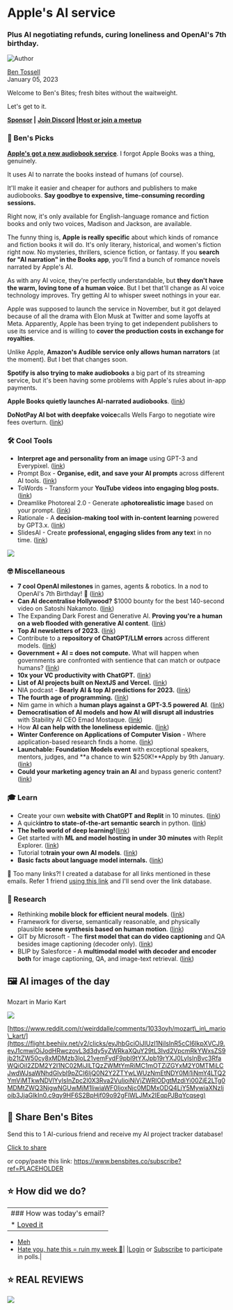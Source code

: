 # Apple's AI service

### Plus AI negotiating refunds, curing loneliness and OpenAI's 7th birthday.

![Author](https://media.beehiiv.com/cdn-cgi/image/format=auto,onerror=redirect/uploads/user/profile_picture/fc858b4d-39e3-4be1-abf4-2b55504e21a2/thumb_uJ4UYake_400x400.jpg)

[Ben Tossell](https://www.twitter.com/bentossell)  
January 05, 2023

Welcome to Ben's Bites; fresh bites without the waitweight.

Let's get to it.

**[Sponsor](https://flight.beehiiv.net/v2/clicks/eyJhbGciOiJIUzI1NiIsInR5cCI6IkpXVCJ9.eyJ1cmwiOiJodHRwczovL3Nwb25zb3IuYmVuc2JpdGVzLmNvLyIsInBvc3RfaWQiOiI2ZDM2Y2I1NC02MjJlLTQzZWMtYmRiMC1mOTZiZGYxM2Y0MTMiLCJwdWJsaWNhdGlvbl9pZCI6IjQ0N2Y2ZTYwLWUzNmEtNDY0Mi1iNmY4LTQ2YmViMTkwNDVlYyIsInZpc2l0X3Rva2VuIjoiNjVjZWRlODgtMzdiYi00ZjE2LTg0MDMtZWQ3NjgwNGUwMjM1IiwiaWF0IjoxNjc0MDMxODQ4LjY4OCwiaXNzIjoib3JjaGlkIn0.cg3Yw3n6JCQpOHVR8ZnVq3W4plBRNrDpij2oJ7obxps) |** **[Join Discord](https://flight.beehiiv.net/v2/clicks/eyJhbGciOiJIUzI1NiIsInR5cCI6IkpXVCJ9.eyJ1cmwiOiJodHRwczovL2Rpc2NvcmQuZ2cvcWQ5Mk5LakRkRSIsInBvc3RfaWQiOiI2ZDM2Y2I1NC02MjJlLTQzZWMtYmRiMC1mOTZiZGYxM2Y0MTMiLCJwdWJsaWNhdGlvbl9pZCI6IjQ0N2Y2ZTYwLWUzNmEtNDY0Mi1iNmY4LTQ2YmViMTkwNDVlYyIsInZpc2l0X3Rva2VuIjoiNjVjZWRlODgtMzdiYi00ZjE2LTg0MDMtZWQ3NjgwNGUwMjM1IiwiaWF0IjoxNjc0MDMxODQ4LjY4OCwiaXNzIjoib3JjaGlkIn0.K7xd1WP3CWIRp9yRoj5W5iXNNj4DMC33jkk-ZmOu_NY) |**[**Host or join a meetup**](https://flight.beehiiv.net/v2/clicks/eyJhbGciOiJIUzI1NiIsInR5cCI6IkpXVCJ9.eyJ1cmwiOiJodHRwczovL21lZXR1cHMuYmVuc2JpdGVzLmNvLyIsInBvc3RfaWQiOiI2ZDM2Y2I1NC02MjJlLTQzZWMtYmRiMC1mOTZiZGYxM2Y0MTMiLCJwdWJsaWNhdGlvbl9pZCI6IjQ0N2Y2ZTYwLWUzNmEtNDY0Mi1iNmY4LTQ2YmViMTkwNDVlYyIsInZpc2l0X3Rva2VuIjoiNjVjZWRlODgtMzdiYi00ZjE2LTg0MDMtZWQ3NjgwNGUwMjM1IiwiaWF0IjoxNjc0MDMxODQ4LjY4OCwiaXNzIjoib3JjaGlkIn0.drm213ltm885X2eeXXDBTHgRe9r5meFjMCqiuc9MDpU)

### **🤌 Ben's Picks**

**[Apple's got a new audiobook service](https://flight.beehiiv.net/v2/clicks/eyJhbGciOiJIUzI1NiIsInR5cCI6IkpXVCJ9.eyJ1cmwiOiJodHRwczovL2F1dGhvcnMuYXBwbGUuY29tL3N1cHBvcnQvNDUxOS1kaWdpdGFsLW5hcnJhdGlvbi1hdWRpb2Jvb2tzIiwicG9zdF9pZCI6IjZkMzZjYjU0LTYyMmUtNDNlYy1iZGIwLWY5NmJkZjEzZjQxMyIsInB1YmxpY2F0aW9uX2lkIjoiNDQ3ZjZlNjAtZTM2YS00NjQyLWI2ZjgtNDZiZWIxOTA0NWVjIiwidmlzaXRfdG9rZW4iOiI2NWNlZGU4OC0zN2JiLTRmMTYtODQwMy1lZDc2ODA0ZTAyMzUiLCJpYXQiOjE2NzQwMzE4NDguNjg4LCJpc3MiOiJvcmNoaWQifQ.UUSK00h0Q4ybkk7_81RxAyY0BsStk0EjLEw-fDUoUpw)**. I forgot Apple Books was a thing, genuinely.

It uses AI to narrate the books instead of humans (of course).

It'll make it easier and cheaper for authors and publishers to make audiobooks. **Say goodbye to expensive, time-consuming recording sessions.**

Right now, it's only available for English-language romance and fiction books and only two voices, Madison and Jackson, are available.

The funny thing is, **Apple is really specific** about which kinds of romance and fiction books it will do. It's only literary, historical, and women's fiction right now. No mysteries, thrillers, science fiction, or fantasy. If you **search for "AI narration" in the Books app**, you'll find a bunch of romance novels narrated by Apple's AI.

As with any AI voice, they're perfectly understandable, but **they don't have the warm, loving tone of a human voice**. But I bet that'll change as AI voice technology improves. Try getting AI to whisper sweet nothings in your ear.

Apple was supposed to launch the service in November, but it got delayed because of all the drama with Elon Musk at Twitter and some layoffs at Meta. Apparently, Apple has been trying to get independent publishers to use its service and is willing to **cover the production costs in exchange for royalties**.

Unlike Apple, **Amazon's Audible service only allows human narrators** (at the moment). But I bet that changes soon.

**Spotify is also trying to make audiobooks** a big part of its streaming service, but it's been having some problems with Apple's rules about in-app payments.

**Apple Books quietly launches AI-narrated audiobooks**. (<u>[link](https://flight.beehiiv.net/v2/clicks/eyJhbGciOiJIUzI1NiIsInR5cCI6IkpXVCJ9.eyJ1cmwiOiJodHRwczovL3d3dy50aGV2ZXJnZS5jb20vMjAyMy8xLzUvMjM1NDAyNjEvYXBwbGUtdGV4dC10by1zcGVlY2gtYXVkaW9ib29rcy1lYm9va3MtYXJ0aWZpY2lhbC1pbnRlbGxpZ2VuY2UtbmFycmF0b3ItbWFkaXNvbi1qYWNrc29uIiwicG9zdF9pZCI6IjZkMzZjYjU0LTYyMmUtNDNlYy1iZGIwLWY5NmJkZjEzZjQxMyIsInB1YmxpY2F0aW9uX2lkIjoiNDQ3ZjZlNjAtZTM2YS00NjQyLWI2ZjgtNDZiZWIxOTA0NWVjIiwidmlzaXRfdG9rZW4iOiI2NWNlZGU4OC0zN2JiLTRmMTYtODQwMy1lZDc2ODA0ZTAyMzUiLCJpYXQiOjE2NzQwMzE4NDguNjg4LCJpc3MiOiJvcmNoaWQifQ.CA3L3R7ewvyOa73qDhg4rORQ7Iaaegejh2huSkG_WnE)</u>)

**DoNotPay AI bot with deepfake voice**calls Wells Fargo to negotiate wire fees overturn. ([<u>link</u>](https://flight.beehiiv.net/v2/clicks/eyJhbGciOiJIUzI1NiIsInR5cCI6IkpXVCJ9.eyJ1cmwiOiJodHRwczovL3R3aXR0ZXIuY29tL2picm93ZGVyMS9zdGF0dXMvMTYxMDY1NTYyODgyMDg3NzMxNT9zPTIwJnQ9S3RibGhqV1NfTm1uMmtUSmdUR2o3QSIsInBvc3RfaWQiOiI2ZDM2Y2I1NC02MjJlLTQzZWMtYmRiMC1mOTZiZGYxM2Y0MTMiLCJwdWJsaWNhdGlvbl9pZCI6IjQ0N2Y2ZTYwLWUzNmEtNDY0Mi1iNmY4LTQ2YmViMTkwNDVlYyIsInZpc2l0X3Rva2VuIjoiNjVjZWRlODgtMzdiYi00ZjE2LTg0MDMtZWQ3NjgwNGUwMjM1IiwiaWF0IjoxNjc0MDMxODQ4LjY4OCwiaXNzIjoib3JjaGlkIn0.sTaEvoXfEsQK_qEjpNaRmEwLrZqJ_aRrXI4gS74Ulmk))

### **🛠️ Cool Tools**

* **Interpret age and personality from an image** using GPT-3 and Everypixel. ([<u>link</u>](https://flight.beehiiv.net/v2/clicks/eyJhbGciOiJIUzI1NiIsInR5cCI6IkpXVCJ9.eyJ1cmwiOiJodHRwczovL3R3aXR0ZXIuY29tL0Rhbm55UmljaG1hbi9zdGF0dXMvMTYxMDYzMjA2MjgwNTA5NDQwMT9zPTIwJnQ9NTktd015LUZOa2RJNHdkdkdmWFZHUSIsInBvc3RfaWQiOiI2ZDM2Y2I1NC02MjJlLTQzZWMtYmRiMC1mOTZiZGYxM2Y0MTMiLCJwdWJsaWNhdGlvbl9pZCI6IjQ0N2Y2ZTYwLWUzNmEtNDY0Mi1iNmY4LTQ2YmViMTkwNDVlYyIsInZpc2l0X3Rva2VuIjoiNjVjZWRlODgtMzdiYi00ZjE2LTg0MDMtZWQ3NjgwNGUwMjM1IiwiaWF0IjoxNjc0MDMxODQ4LjY4OCwiaXNzIjoib3JjaGlkIn0.AqzlCwhy6DvAPPPhLabrJgYh3CUzSkazVfFE-9cw7Uk))
* Prompt Box - **Organise, edit, and save your AI prompts** across different AI tools. ([<u>link</u>](https://flight.beehiiv.net/v2/clicks/eyJhbGciOiJIUzI1NiIsInR5cCI6IkpXVCJ9.eyJ1cmwiOiJodHRwczovL3d3dy5wcm9tcHRib3guYWkvIiwicG9zdF9pZCI6IjZkMzZjYjU0LTYyMmUtNDNlYy1iZGIwLWY5NmJkZjEzZjQxMyIsInB1YmxpY2F0aW9uX2lkIjoiNDQ3ZjZlNjAtZTM2YS00NjQyLWI2ZjgtNDZiZWIxOTA0NWVjIiwidmlzaXRfdG9rZW4iOiI2NWNlZGU4OC0zN2JiLTRmMTYtODQwMy1lZDc2ODA0ZTAyMzUiLCJpYXQiOjE2NzQwMzE4NDguNjg4LCJpc3MiOiJvcmNoaWQifQ.KEHdJxJVaSkeFh9aBTcXZ0OKTN_kZ0fweGJNkGU0B8g))
* ToWords - Transform your **YouTube videos into engaging blog posts.** ([<u>link</u>](https://flight.beehiiv.net/v2/clicks/eyJhbGciOiJIUzI1NiIsInR5cCI6IkpXVCJ9.eyJ1cmwiOiJodHRwczovL3d3dy5wcm9kdWN0aHVudC5jb20vcG9zdHMvdG93b3JkcyIsInBvc3RfaWQiOiI2ZDM2Y2I1NC02MjJlLTQzZWMtYmRiMC1mOTZiZGYxM2Y0MTMiLCJwdWJsaWNhdGlvbl9pZCI6IjQ0N2Y2ZTYwLWUzNmEtNDY0Mi1iNmY4LTQ2YmViMTkwNDVlYyIsInZpc2l0X3Rva2VuIjoiNjVjZWRlODgtMzdiYi00ZjE2LTg0MDMtZWQ3NjgwNGUwMjM1IiwiaWF0IjoxNjc0MDMxODQ4LjY4OCwiaXNzIjoib3JjaGlkIn0.b8DiVLW_suEOHtsJjYAmxL5F0edQ2dTkZ4L3BjRw76g))
* Dreamlike Photoreal 2.0 - Generate a**photorealistic image** based on your prompt. ([<u>link</u>](https://flight.beehiiv.net/v2/clicks/eyJhbGciOiJIUzI1NiIsInR5cCI6IkpXVCJ9.eyJ1cmwiOiJodHRwczovL2RyZWFtbGlrZS5hcnQvIiwicG9zdF9pZCI6IjZkMzZjYjU0LTYyMmUtNDNlYy1iZGIwLWY5NmJkZjEzZjQxMyIsInB1YmxpY2F0aW9uX2lkIjoiNDQ3ZjZlNjAtZTM2YS00NjQyLWI2ZjgtNDZiZWIxOTA0NWVjIiwidmlzaXRfdG9rZW4iOiI2NWNlZGU4OC0zN2JiLTRmMTYtODQwMy1lZDc2ODA0ZTAyMzUiLCJpYXQiOjE2NzQwMzE4NDguNjkyLCJpc3MiOiJvcmNoaWQifQ.z7JIBLhxVwaoH-nn8W-AXS-LU-ikya6vVLw3U4gOU8c))
* Rationale - A **decision-making tool with in-content learning** powered by GPT3.x. ([<u>link</u>](https://flight.beehiiv.net/v2/clicks/eyJhbGciOiJIUzI1NiIsInR5cCI6IkpXVCJ9.eyJ1cmwiOiJodHRwczovL3JhdGlvbmFsZS5qaW5hLmFpLyIsInBvc3RfaWQiOiI2ZDM2Y2I1NC02MjJlLTQzZWMtYmRiMC1mOTZiZGYxM2Y0MTMiLCJwdWJsaWNhdGlvbl9pZCI6IjQ0N2Y2ZTYwLWUzNmEtNDY0Mi1iNmY4LTQ2YmViMTkwNDVlYyIsInZpc2l0X3Rva2VuIjoiNjVjZWRlODgtMzdiYi00ZjE2LTg0MDMtZWQ3NjgwNGUwMjM1IiwiaWF0IjoxNjc0MDMxODQ4LjY5MiwiaXNzIjoib3JjaGlkIn0.uERrNiGeaW4lT42Y-3ocakPJ6IDDUgIUX-fFJEMkIjg))
* SlidesAI - Create **professional, engaging slides from any tex**t in no time. ([<u>link</u>](https://flight.beehiiv.net/v2/clicks/eyJhbGciOiJIUzI1NiIsInR5cCI6IkpXVCJ9.eyJ1cmwiOiJodHRwczovL3d3dy5zbGlkZXNhaS5pby8iLCJwb3N0X2lkIjoiNmQzNmNiNTQtNjIyZS00M2VjLWJkYjAtZjk2YmRmMTNmNDEzIiwicHVibGljYXRpb25faWQiOiI0NDdmNmU2MC1lMzZhLTQ2NDItYjZmOC00NmJlYjE5MDQ1ZWMiLCJ2aXNpdF90b2tlbiI6IjY1Y2VkZTg4LTM3YmItNGYxNi04NDAzLWVkNzY4MDRlMDIzNSIsImlhdCI6MTY3NDAzMTg0OC42OTIsImlzcyI6Im9yY2hpZCJ9.PEPSUbT0eBBswu8bk2XPaBwWyYLk3A3avgi5G0YYVz4))

![](https://media.beehiiv.com/cdn-cgi/image/format=auto,onerror=redirect/uploads/asset/file/55c8afc3-29aa-46b0-8d5d-3dee61410436/section-1.png)

### **🤓 **Miscellaneous****

* **7 cool OpenAI milestones** in games, agents & robotics. In a nod to OpenAI's 7th Birthday! 🎉 ([<u>link</u>](https://flight.beehiiv.net/v2/clicks/eyJhbGciOiJIUzI1NiIsInR5cCI6IkpXVCJ9.eyJ1cmwiOiJodHRwczovL3R3aXR0ZXIuY29tL0RySmltRmFuL3N0YXR1cy8xNjEwNzE1OTY1MzcyOTExNjE2P3M9MjAmdD1MNDF1T29UdDFPNjZZYjVQTnRrSmJnIiwicG9zdF9pZCI6IjZkMzZjYjU0LTYyMmUtNDNlYy1iZGIwLWY5NmJkZjEzZjQxMyIsInB1YmxpY2F0aW9uX2lkIjoiNDQ3ZjZlNjAtZTM2YS00NjQyLWI2ZjgtNDZiZWIxOTA0NWVjIiwidmlzaXRfdG9rZW4iOiI2NWNlZGU4OC0zN2JiLTRmMTYtODQwMy1lZDc2ODA0ZTAyMzUiLCJpYXQiOjE2NzQwMzE4NDguNjkyLCJpc3MiOiJvcmNoaWQifQ.3DHZ6FSaL5ZK2EpynTUl5Wded_b6RqIV0QSj9fp_2OI))
* **Can AI decentralise Hollywood?** $1000 bounty for the best 140-second video on Satoshi Nakamoto. ([<u>link</u>](https://flight.beehiiv.net/v2/clicks/eyJhbGciOiJIUzI1NiIsInR5cCI6IkpXVCJ9.eyJ1cmwiOiJodHRwczovL3R3aXR0ZXIuY29tL2JhbGFqaXMvc3RhdHVzLzE2MTA1NTE0MjIwMDkwODU5NTQ_cz0xMiZ0PUR4UTYzeFhtc1B0ZGJUTFN2LURnT3ciLCJwb3N0X2lkIjoiNmQzNmNiNTQtNjIyZS00M2VjLWJkYjAtZjk2YmRmMTNmNDEzIiwicHVibGljYXRpb25faWQiOiI0NDdmNmU2MC1lMzZhLTQ2NDItYjZmOC00NmJlYjE5MDQ1ZWMiLCJ2aXNpdF90b2tlbiI6IjY1Y2VkZTg4LTM3YmItNGYxNi04NDAzLWVkNzY4MDRlMDIzNSIsImlhdCI6MTY3NDAzMTg0OC42OTIsImlzcyI6Im9yY2hpZCJ9.Pc2FyB6CwSv7XV5edRrN7LYgpgxlaJGEZ0PrLU6wVhA))
* The Expanding Dark Forest and Generative AI. **Proving you're a human on a web flooded with generative AI content**. ([link](https://flight.beehiiv.net/v2/clicks/eyJhbGciOiJIUzI1NiIsInR5cCI6IkpXVCJ9.eyJ1cmwiOiJodHRwczovL21hZ2dpZWFwcGxldG9uLmNvbS9haS1kYXJrLWZvcmVzdCIsInBvc3RfaWQiOiI2ZDM2Y2I1NC02MjJlLTQzZWMtYmRiMC1mOTZiZGYxM2Y0MTMiLCJwdWJsaWNhdGlvbl9pZCI6IjQ0N2Y2ZTYwLWUzNmEtNDY0Mi1iNmY4LTQ2YmViMTkwNDVlYyIsInZpc2l0X3Rva2VuIjoiNjVjZWRlODgtMzdiYi00ZjE2LTg0MDMtZWQ3NjgwNGUwMjM1IiwiaWF0IjoxNjc0MDMxODQ4LjY5MiwiaXNzIjoib3JjaGlkIn0.VtjdzWc-_7jt255g2n812JMJJf3XFADXqLj6Zc7KQu4))
* **Top AI newsletters of 2023.** ([<u>link</u>](https://flight.beehiiv.net/v2/clicks/eyJhbGciOiJIUzI1NiIsInR5cCI6IkpXVCJ9.eyJ1cmwiOiJodHRwczovL2Fpc3VwcmVtYWN5LnN1YnN0YWNrLmNvbS9wL3RvcC1haS1uZXdzbGV0dGVycy1vZi0yMDIzIiwicG9zdF9pZCI6IjZkMzZjYjU0LTYyMmUtNDNlYy1iZGIwLWY5NmJkZjEzZjQxMyIsInB1YmxpY2F0aW9uX2lkIjoiNDQ3ZjZlNjAtZTM2YS00NjQyLWI2ZjgtNDZiZWIxOTA0NWVjIiwidmlzaXRfdG9rZW4iOiI2NWNlZGU4OC0zN2JiLTRmMTYtODQwMy1lZDc2ODA0ZTAyMzUiLCJpYXQiOjE2NzQwMzE4NDguNjkyLCJpc3MiOiJvcmNoaWQifQ.bz9oSt04pG4yIa2lYnsjIW4VYLJGNzxfPSgTTQiLnA4))
* Contribute to a **repository of ChatGPT/LLM errors** across different models. ([<u>link</u>](https://flight.beehiiv.net/v2/clicks/eyJhbGciOiJIUzI1NiIsInR5cCI6IkpXVCJ9.eyJ1cmwiOiJodHRwczovL2RvY3MuZ29vZ2xlLmNvbS9mb3Jtcy9kL2UvMUZBSXBRTFNjMWdNdjUzckJkQ194TjJndEJ6b2R3UHZLMFhEX0pxOWRhVTA5LWtPbFI4SWdnOVEvdmlld2Zvcm0iLCJwb3N0X2lkIjoiNmQzNmNiNTQtNjIyZS00M2VjLWJkYjAtZjk2YmRmMTNmNDEzIiwicHVibGljYXRpb25faWQiOiI0NDdmNmU2MC1lMzZhLTQ2NDItYjZmOC00NmJlYjE5MDQ1ZWMiLCJ2aXNpdF90b2tlbiI6IjY1Y2VkZTg4LTM3YmItNGYxNi04NDAzLWVkNzY4MDRlMDIzNSIsImlhdCI6MTY3NDAzMTg0OC42OTIsImlzcyI6Im9yY2hpZCJ9.5b1lTZpHABQ6tc1USN7KxgA9aOemrart3_Zbe60HB-o))
* **Government + AI = does not compute.** What will happen when governments are confronted with sentience that can match or outpace humans? ([<u>link</u>](https://flight.beehiiv.net/v2/clicks/eyJhbGciOiJIUzI1NiIsInR5cCI6IkpXVCJ9.eyJ1cmwiOiJodHRwczovL21pY2hlbGxlcmVtcGVsZ2FybmVyLnN1YnN0YWNrLmNvbS9wL2dvdmVybm1lbnQtYWktZG9lcy1ub3QtY29tcHV0ZSIsInBvc3RfaWQiOiI2ZDM2Y2I1NC02MjJlLTQzZWMtYmRiMC1mOTZiZGYxM2Y0MTMiLCJwdWJsaWNhdGlvbl9pZCI6IjQ0N2Y2ZTYwLWUzNmEtNDY0Mi1iNmY4LTQ2YmViMTkwNDVlYyIsInZpc2l0X3Rva2VuIjoiNjVjZWRlODgtMzdiYi00ZjE2LTg0MDMtZWQ3NjgwNGUwMjM1IiwiaWF0IjoxNjc0MDMxODQ4LjY5MiwiaXNzIjoib3JjaGlkIn0.Uum8mZmm6TYxKWUH7jnenBrG7gX4Cviy9BkAPCMaT0E))
* **10x your VC productivity with ChatGPT.** ([<u>link</u>](https://flight.beehiiv.net/v2/clicks/eyJhbGciOiJIUzI1NiIsInR5cCI6IkpXVCJ9.eyJ1cmwiOiJodHRwczovL3d3dy5kYXRhZHJpdmVudmMuaW8vcC9kYXRhLWRyaXZlbi12Yy0xNy0xMHgteW91ci1wcm9kdWN0aXZpdHkiLCJwb3N0X2lkIjoiNmQzNmNiNTQtNjIyZS00M2VjLWJkYjAtZjk2YmRmMTNmNDEzIiwicHVibGljYXRpb25faWQiOiI0NDdmNmU2MC1lMzZhLTQ2NDItYjZmOC00NmJlYjE5MDQ1ZWMiLCJ2aXNpdF90b2tlbiI6IjY1Y2VkZTg4LTM3YmItNGYxNi04NDAzLWVkNzY4MDRlMDIzNSIsImlhdCI6MTY3NDAzMTg0OC42OTIsImlzcyI6Im9yY2hpZCJ9.6wcOtrBmV3Gb5VtyfQG5cgJiuQ5O9knXjvgvwQaMBD0))
* **List of AI projects built on NextJS and Vercel.** ([<u>link</u>](https://flight.beehiiv.net/v2/clicks/eyJhbGciOiJIUzI1NiIsInR5cCI6IkpXVCJ9.eyJ1cmwiOiJodHRwczovL3R3aXR0ZXIuY29tL3N0ZXZlbnRleS9zdGF0dXMvMTYxMDY1Njg0MDQxMjY5NjU3OD9zPTIwJnQ9bjM4ZnhMbVdjZEkzRTVmaTlLMS1xdyIsInBvc3RfaWQiOiI2ZDM2Y2I1NC02MjJlLTQzZWMtYmRiMC1mOTZiZGYxM2Y0MTMiLCJwdWJsaWNhdGlvbl9pZCI6IjQ0N2Y2ZTYwLWUzNmEtNDY0Mi1iNmY4LTQ2YmViMTkwNDVlYyIsInZpc2l0X3Rva2VuIjoiNjVjZWRlODgtMzdiYi00ZjE2LTg0MDMtZWQ3NjgwNGUwMjM1IiwiaWF0IjoxNjc0MDMxODQ4LjY5MiwiaXNzIjoib3JjaGlkIn0.560721P2i_I49HVi2GfJJUfwRep83tZXkLXb9QWT8Dc))
* NIA podcast - **Bearly AI & top AI predictions for 2023.** ([<u>link</u>](https://flight.beehiiv.net/v2/clicks/eyJhbGciOiJIUzI1NiIsInR5cCI6IkpXVCJ9.eyJ1cmwiOiJodHRwczovL3d3dy55b3V0dWJlLmNvbS93YXRjaD92PWxLOGk3aWROZ3RJIiwicG9zdF9pZCI6IjZkMzZjYjU0LTYyMmUtNDNlYy1iZGIwLWY5NmJkZjEzZjQxMyIsInB1YmxpY2F0aW9uX2lkIjoiNDQ3ZjZlNjAtZTM2YS00NjQyLWI2ZjgtNDZiZWIxOTA0NWVjIiwidmlzaXRfdG9rZW4iOiI2NWNlZGU4OC0zN2JiLTRmMTYtODQwMy1lZDc2ODA0ZTAyMzUiLCJpYXQiOjE2NzQwMzE4NDguNjkyLCJpc3MiOiJvcmNoaWQifQ.toSRQ6EG2QXo9z7Xq8NUB3kqGMg6xt3E6YpJmA9pksc))
* **The fourth age of programming.** ([<u>link</u>](https://flight.beehiiv.net/v2/clicks/eyJhbGciOiJIUzI1NiIsInR5cCI6IkpXVCJ9.eyJ1cmwiOiJodHRwczovL2Jsb2cucmVwbGl0LmNvbS9mb3VydGgiLCJwb3N0X2lkIjoiNmQzNmNiNTQtNjIyZS00M2VjLWJkYjAtZjk2YmRmMTNmNDEzIiwicHVibGljYXRpb25faWQiOiI0NDdmNmU2MC1lMzZhLTQ2NDItYjZmOC00NmJlYjE5MDQ1ZWMiLCJ2aXNpdF90b2tlbiI6IjY1Y2VkZTg4LTM3YmItNGYxNi04NDAzLWVkNzY4MDRlMDIzNSIsImlhdCI6MTY3NDAzMTg0OC42OTIsImlzcyI6Im9yY2hpZCJ9.aNoIDqO-njoKIKngbwMVujHlrv7uIhnYCKB1Qk5Hs2Q))
* Nim game in which a **human plays against a GPT-3.5 powered AI**. ([<u>link</u>](https://flight.beehiiv.net/v2/clicks/eyJhbGciOiJIUzI1NiIsInR5cCI6IkpXVCJ9.eyJ1cmwiOiJodHRwczovL2h1Z2dpbmdmYWNlLmNvL3NwYWNlcy9KYXZhRlhwZXJ0L05pbUdQVC0zLjUiLCJwb3N0X2lkIjoiNmQzNmNiNTQtNjIyZS00M2VjLWJkYjAtZjk2YmRmMTNmNDEzIiwicHVibGljYXRpb25faWQiOiI0NDdmNmU2MC1lMzZhLTQ2NDItYjZmOC00NmJlYjE5MDQ1ZWMiLCJ2aXNpdF90b2tlbiI6IjY1Y2VkZTg4LTM3YmItNGYxNi04NDAzLWVkNzY4MDRlMDIzNSIsImlhdCI6MTY3NDAzMTg0OC42OTIsImlzcyI6Im9yY2hpZCJ9.1qsbElhpOSCGBRvYQhklmRpq49LbtWevcxlGs-xUZ4U))
* **Democratisation of AI models** **and how AI will disrupt all industries** with Stability AI CEO Emad Mostaque. ([<u>link</u>](https://flight.beehiiv.net/v2/clicks/eyJhbGciOiJIUzI1NiIsInR5cCI6IkpXVCJ9.eyJ1cmwiOiJodHRwczovL3d3dy55b3V0dWJlLmNvbS93YXRjaD92PWpnVHYyVzBtVVAwIiwicG9zdF9pZCI6IjZkMzZjYjU0LTYyMmUtNDNlYy1iZGIwLWY5NmJkZjEzZjQxMyIsInB1YmxpY2F0aW9uX2lkIjoiNDQ3ZjZlNjAtZTM2YS00NjQyLWI2ZjgtNDZiZWIxOTA0NWVjIiwidmlzaXRfdG9rZW4iOiI2NWNlZGU4OC0zN2JiLTRmMTYtODQwMy1lZDc2ODA0ZTAyMzUiLCJpYXQiOjE2NzQwMzE4NDguNjkyLCJpc3MiOiJvcmNoaWQifQ.yCA_j7az4KeTMd-CEyjKi3kqpzFQB-YHuSnQweVB3_I))
* How **AI can help with the loneliness epidemic**. ([<u>link</u>](https://flight.beehiiv.net/v2/clicks/eyJhbGciOiJIUzI1NiIsInR5cCI6IkpXVCJ9.eyJ1cmwiOiJodHRwczovL3RoZWFsZ29yaXRobWljYnJpZGdlLnN1YnN0YWNrLmNvbS9wL2hvdy1haS1jYW4taGVscC13aXRoLXRoZS1sb25lbGluZXNzIiwicG9zdF9pZCI6IjZkMzZjYjU0LTYyMmUtNDNlYy1iZGIwLWY5NmJkZjEzZjQxMyIsInB1YmxpY2F0aW9uX2lkIjoiNDQ3ZjZlNjAtZTM2YS00NjQyLWI2ZjgtNDZiZWIxOTA0NWVjIiwidmlzaXRfdG9rZW4iOiI2NWNlZGU4OC0zN2JiLTRmMTYtODQwMy1lZDc2ODA0ZTAyMzUiLCJpYXQiOjE2NzQwMzE4NDguNjkyLCJpc3MiOiJvcmNoaWQifQ.NFmgSMVw-YjfoVRgCvIqvZaxKwC9h7xCbSpmdWKgBeM))
* **Winter Conference on Applications of Computer Vision** - Where application-based research finds a home. ([<u>link</u>](https://flight.beehiiv.net/v2/clicks/eyJhbGciOiJIUzI1NiIsInR5cCI6IkpXVCJ9.eyJ1cmwiOiJodHRwczovL3d3dy5hbWF6b24uc2NpZW5jZS9ibG9nL3dhY3Ytd2hlcmUtYXBwbGljYXRpb24tYmFzZWQtcmVzZWFyY2gtZmluZHMtYS1ob21lIiwicG9zdF9pZCI6IjZkMzZjYjU0LTYyMmUtNDNlYy1iZGIwLWY5NmJkZjEzZjQxMyIsInB1YmxpY2F0aW9uX2lkIjoiNDQ3ZjZlNjAtZTM2YS00NjQyLWI2ZjgtNDZiZWIxOTA0NWVjIiwidmlzaXRfdG9rZW4iOiI2NWNlZGU4OC0zN2JiLTRmMTYtODQwMy1lZDc2ODA0ZTAyMzUiLCJpYXQiOjE2NzQwMzE4NDguNjkzLCJpc3MiOiJvcmNoaWQifQ.-BSJG3OO-Tus7HGuuiNxeJBAt30SEOsc9Q3nLwrU9YU))
* **Launchable: Foundation Models event** with exceptional speakers, mentors, judges, and **a chance to win $250K!**Apply by 9th January. ([<u>link</u>](https://flight.beehiiv.net/v2/clicks/eyJhbGciOiJIUzI1NiIsInR5cCI6IkpXVCJ9.eyJ1cmwiOiJodHRwczovL3d3dy5tYWRyb25hdmwuY29tL2xhdW5jaGFibGUvZm91bmRhdGlvbi1tb2RlbHMiLCJwb3N0X2lkIjoiNmQzNmNiNTQtNjIyZS00M2VjLWJkYjAtZjk2YmRmMTNmNDEzIiwicHVibGljYXRpb25faWQiOiI0NDdmNmU2MC1lMzZhLTQ2NDItYjZmOC00NmJlYjE5MDQ1ZWMiLCJ2aXNpdF90b2tlbiI6IjY1Y2VkZTg4LTM3YmItNGYxNi04NDAzLWVkNzY4MDRlMDIzNSIsImlhdCI6MTY3NDAzMTg0OC42OTMsImlzcyI6Im9yY2hpZCJ9.LISsS0PJ6Xh7elXhA9_iiuHIKEP3z0OKzn_vALCPcDs))
* **Could your marketing agency train an AI** and bypass generic content? ([<u>link</u>](https://flight.beehiiv.net/v2/clicks/eyJhbGciOiJIUzI1NiIsInR5cCI6IkpXVCJ9.eyJ1cmwiOiJodHRwczovL2FkZGl0aW9uLnN1YnN0YWNrLmNvbS9wL2NvdWxkLXlvdXItYWdlbmN5LXRyYWluLWFuLWFpPyIsInBvc3RfaWQiOiI2ZDM2Y2I1NC02MjJlLTQzZWMtYmRiMC1mOTZiZGYxM2Y0MTMiLCJwdWJsaWNhdGlvbl9pZCI6IjQ0N2Y2ZTYwLWUzNmEtNDY0Mi1iNmY4LTQ2YmViMTkwNDVlYyIsInZpc2l0X3Rva2VuIjoiNjVjZWRlODgtMzdiYi00ZjE2LTg0MDMtZWQ3NjgwNGUwMjM1IiwiaWF0IjoxNjc0MDMxODQ4LjY5MywiaXNzIjoib3JjaGlkIn0.wbW1Ku6Me87urAuZjBvEp0jjnA3KrKUPxQYqQZvvl_s))

### **🎓 Learn**

* Create your own **website with ChatGPT and Replit** in 10 minutes. ([<u>link</u>](https://flight.beehiiv.net/v2/clicks/eyJhbGciOiJIUzI1NiIsInR5cCI6IkpXVCJ9.eyJ1cmwiOiJodHRwczovL2J1aWxkc3BhY2Uuc28vbm90ZXMvY2hhdGdwdC1yZXBsaXQtd2Vic2l0ZSIsInBvc3RfaWQiOiI2ZDM2Y2I1NC02MjJlLTQzZWMtYmRiMC1mOTZiZGYxM2Y0MTMiLCJwdWJsaWNhdGlvbl9pZCI6IjQ0N2Y2ZTYwLWUzNmEtNDY0Mi1iNmY4LTQ2YmViMTkwNDVlYyIsInZpc2l0X3Rva2VuIjoiNjVjZWRlODgtMzdiYi00ZjE2LTg0MDMtZWQ3NjgwNGUwMjM1IiwiaWF0IjoxNjc0MDMxODQ4LjY5MywiaXNzIjoib3JjaGlkIn0.1Ku0k0G-WeTe3a1Ywg80o6ohDY4sQxvn38vSBlDod_g))
* A quick**intro to state-of-the-art semantic search** in python. ([<u>link</u>](https://flight.beehiiv.net/v2/clicks/eyJhbGciOiJIUzI1NiIsInR5cCI6IkpXVCJ9.eyJ1cmwiOiJodHRwczovL3d3dy55b3V0dWJlLmNvbS93YXRjaD92PWVqcGMtbmJLWTJZIiwicG9zdF9pZCI6IjZkMzZjYjU0LTYyMmUtNDNlYy1iZGIwLWY5NmJkZjEzZjQxMyIsInB1YmxpY2F0aW9uX2lkIjoiNDQ3ZjZlNjAtZTM2YS00NjQyLWI2ZjgtNDZiZWIxOTA0NWVjIiwidmlzaXRfdG9rZW4iOiI2NWNlZGU4OC0zN2JiLTRmMTYtODQwMy1lZDc2ODA0ZTAyMzUiLCJpYXQiOjE2NzQwMzE4NDguNjkzLCJpc3MiOiJvcmNoaWQifQ.IliKWUBriBdC5iductxsOjQtRBTQ4i7DYhgo4DiOKRc))
* **The hello world of deep learning!**([<u>link</u>](https://flight.beehiiv.net/v2/clicks/eyJhbGciOiJIUzI1NiIsInR5cCI6IkpXVCJ9.eyJ1cmwiOiJodHRwczovL2FobWVkdGFtYmFsLm1lZGl1bS5jb20vdGhlLWhlbGxvLXdvcmxkLW9mLWRlZXAtbGVhcm5pbmctNzM5OGY4ZjZkYTgzIiwicG9zdF9pZCI6IjZkMzZjYjU0LTYyMmUtNDNlYy1iZGIwLWY5NmJkZjEzZjQxMyIsInB1YmxpY2F0aW9uX2lkIjoiNDQ3ZjZlNjAtZTM2YS00NjQyLWI2ZjgtNDZiZWIxOTA0NWVjIiwidmlzaXRfdG9rZW4iOiI2NWNlZGU4OC0zN2JiLTRmMTYtODQwMy1lZDc2ODA0ZTAyMzUiLCJpYXQiOjE2NzQwMzE4NDguNjkzLCJpc3MiOiJvcmNoaWQifQ.dhkLijaFNOS36TAaIKb5qhZLtpPL3Jd8lRUtbB7d_30))
* Get started with **ML and model hosting in under 30 minutes** with Replit Explorer. ([<u>link</u>](https://flight.beehiiv.net/v2/clicks/eyJhbGciOiJIUzI1NiIsInR5cCI6IkpXVCJ9.eyJ1cmwiOiJodHRwczovL3d3dy55b3V0dWJlLmNvbS93YXRjaD92PW4tQ2Q0WVE5Z0l3JnQ9MnMiLCJwb3N0X2lkIjoiNmQzNmNiNTQtNjIyZS00M2VjLWJkYjAtZjk2YmRmMTNmNDEzIiwicHVibGljYXRpb25faWQiOiI0NDdmNmU2MC1lMzZhLTQ2NDItYjZmOC00NmJlYjE5MDQ1ZWMiLCJ2aXNpdF90b2tlbiI6IjY1Y2VkZTg4LTM3YmItNGYxNi04NDAzLWVkNzY4MDRlMDIzNSIsImlhdCI6MTY3NDAzMTg0OC42OTMsImlzcyI6Im9yY2hpZCJ9.39WVMvQyWjKDtMhBIHXCrU9h6VvDaPZNg7fN9_exVUE))
* Tutorial to**train your own AI models**. ([<u>link</u>](https://flight.beehiiv.net/v2/clicks/eyJhbGciOiJIUzI1NiIsInR5cCI6IkpXVCJ9.eyJ1cmwiOiJodHRwczovL3R3aXR0ZXIuY29tL0NsYWlyZVNpbHZlcjEyL3N0YXR1cy8xNjA5ODY4MTUzNTI5NTAzNzQ1P3M9MjAmdD1jb0JaOWFiSUNYQlFMenJuNEh6T3h3IiwicG9zdF9pZCI6IjZkMzZjYjU0LTYyMmUtNDNlYy1iZGIwLWY5NmJkZjEzZjQxMyIsInB1YmxpY2F0aW9uX2lkIjoiNDQ3ZjZlNjAtZTM2YS00NjQyLWI2ZjgtNDZiZWIxOTA0NWVjIiwidmlzaXRfdG9rZW4iOiI2NWNlZGU4OC0zN2JiLTRmMTYtODQwMy1lZDc2ODA0ZTAyMzUiLCJpYXQiOjE2NzQwMzE4NDguNjkzLCJpc3MiOiJvcmNoaWQifQ.cD8oIsKWwPsO5FBg_nH3nGlj9dVCeOBriYuff-5QF_o))
* **Basic facts about language model internals.** ([<u>link</u>](https://flight.beehiiv.net/v2/clicks/eyJhbGciOiJIUzI1NiIsInR5cCI6IkpXVCJ9.eyJ1cmwiOiJodHRwczovL3d3dy5sZXNzd3JvbmcuY29tL3Bvc3RzL1BETGZwUndTeW51NzNteEd3L2Jhc2ljLWZhY3RzLWFib3V0LWxhbmd1YWdlLW1vZGVsLWludGVybmFscy0xIiwicG9zdF9pZCI6IjZkMzZjYjU0LTYyMmUtNDNlYy1iZGIwLWY5NmJkZjEzZjQxMyIsInB1YmxpY2F0aW9uX2lkIjoiNDQ3ZjZlNjAtZTM2YS00NjQyLWI2ZjgtNDZiZWIxOTA0NWVjIiwidmlzaXRfdG9rZW4iOiI2NWNlZGU4OC0zN2JiLTRmMTYtODQwMy1lZDc2ODA0ZTAyMzUiLCJpYXQiOjE2NzQwMzE4NDguNjkzLCJpc3MiOiJvcmNoaWQifQ.mqIpMTooTjBaso_WI2IPeG1mPhExNRUS0Mj9eUIo_Ro))

👋 Too many links?! I created a database for all links mentioned in these emails. Refer 1 friend [using this link](https://flight.beehiiv.net/v2/clicks/eyJhbGciOiJIUzI1NiIsInR5cCI6IkpXVCJ9.eyJ1cmwiOiJodHRwczovL3d3dy5iZW5zYml0ZXMuY28vc3Vic2NyaWJlP3JlZj1QTEFDRUhPTERFUiIsInBvc3RfaWQiOiI2ZDM2Y2I1NC02MjJlLTQzZWMtYmRiMC1mOTZiZGYxM2Y0MTMiLCJwdWJsaWNhdGlvbl9pZCI6IjQ0N2Y2ZTYwLWUzNmEtNDY0Mi1iNmY4LTQ2YmViMTkwNDVlYyIsInZpc2l0X3Rva2VuIjoiNjVjZWRlODgtMzdiYi00ZjE2LTg0MDMtZWQ3NjgwNGUwMjM1IiwiaWF0IjoxNjc0MDMxODQ4LjY5MywiaXNzIjoib3JjaGlkIn0.UStxnhPrpncWgRHnWItNF-Tc4JfK9SzJeusZmQ_fj5U) and I'll send over the link database.

### **🔬 Research**

* Rethinking **mobile block for efficient neural models**. ([<u>link</u>](https://flight.beehiiv.net/v2/clicks/eyJhbGciOiJIUzI1NiIsInR5cCI6IkpXVCJ9.eyJ1cmwiOiJodHRwczovL2FyeGl2Lm9yZy9hYnMvMjMwMS4wMTE0NiIsInBvc3RfaWQiOiI2ZDM2Y2I1NC02MjJlLTQzZWMtYmRiMC1mOTZiZGYxM2Y0MTMiLCJwdWJsaWNhdGlvbl9pZCI6IjQ0N2Y2ZTYwLWUzNmEtNDY0Mi1iNmY4LTQ2YmViMTkwNDVlYyIsInZpc2l0X3Rva2VuIjoiNjVjZWRlODgtMzdiYi00ZjE2LTg0MDMtZWQ3NjgwNGUwMjM1IiwiaWF0IjoxNjc0MDMxODQ4LjY5MywiaXNzIjoib3JjaGlkIn0.UXvl4WUUQ5hdN4VSQGFWrkcZBejsOjT8OX_UB3HuFsM))
* Framework for diverse, semantically reasonable, and physically plausible **scene synthesis based on human motion**. ([<u>link</u>](https://flight.beehiiv.net/v2/clicks/eyJhbGciOiJIUzI1NiIsInR5cCI6IkpXVCJ9.eyJ1cmwiOiJodHRwczovL2FyeGl2Lm9yZy9hYnMvMjMwMS4wMTQyNCIsInBvc3RfaWQiOiI2ZDM2Y2I1NC02MjJlLTQzZWMtYmRiMC1mOTZiZGYxM2Y0MTMiLCJwdWJsaWNhdGlvbl9pZCI6IjQ0N2Y2ZTYwLWUzNmEtNDY0Mi1iNmY4LTQ2YmViMTkwNDVlYyIsInZpc2l0X3Rva2VuIjoiNjVjZWRlODgtMzdiYi00ZjE2LTg0MDMtZWQ3NjgwNGUwMjM1IiwiaWF0IjoxNjc0MDMxODQ4LjY5MywiaXNzIjoib3JjaGlkIn0.2fd1FmVBU14sAggi3alrXhY3pbiwPmrRZwp3WBE2sLs))
* GIT by Microsoft - The **first model that can do video captioning** and QA besides image captioning (decoder only). ([<u>link</u>](https://flight.beehiiv.net/v2/clicks/eyJhbGciOiJIUzI1NiIsInR5cCI6IkpXVCJ9.eyJ1cmwiOiJodHRwczovL2h1Z2dpbmdmYWNlLmNvL2RvY3MvdHJhbnNmb3JtZXJzL21haW4vZW4vbW9kZWxfZG9jL2dpdCIsInBvc3RfaWQiOiI2ZDM2Y2I1NC02MjJlLTQzZWMtYmRiMC1mOTZiZGYxM2Y0MTMiLCJwdWJsaWNhdGlvbl9pZCI6IjQ0N2Y2ZTYwLWUzNmEtNDY0Mi1iNmY4LTQ2YmViMTkwNDVlYyIsInZpc2l0X3Rva2VuIjoiNjVjZWRlODgtMzdiYi00ZjE2LTg0MDMtZWQ3NjgwNGUwMjM1IiwiaWF0IjoxNjc0MDMxODQ4LjY5MywiaXNzIjoib3JjaGlkIn0.gmj9w18hts4Fml-euOPPx8R-8TUnfilU6lsUnybfjyA))
* BLIP by Salesforce - A **multimodal model** **with decoder and encoder both** for image captioning, QA, and image-text retrieval. ([<u>link</u>](https://flight.beehiiv.net/v2/clicks/eyJhbGciOiJIUzI1NiIsInR5cCI6IkpXVCJ9.eyJ1cmwiOiJodHRwczovL2h1Z2dpbmdmYWNlLmNvL2RvY3MvdHJhbnNmb3JtZXJzL21haW4vZW4vbW9kZWxfZG9jL2JsaXAiLCJwb3N0X2lkIjoiNmQzNmNiNTQtNjIyZS00M2VjLWJkYjAtZjk2YmRmMTNmNDEzIiwicHVibGljYXRpb25faWQiOiI0NDdmNmU2MC1lMzZhLTQ2NDItYjZmOC00NmJlYjE5MDQ1ZWMiLCJ2aXNpdF90b2tlbiI6IjY1Y2VkZTg4LTM3YmItNGYxNi04NDAzLWVkNzY4MDRlMDIzNSIsImlhdCI6MTY3NDAzMTg0OC42OTMsImlzcyI6Im9yY2hpZCJ9.it3h0dszJYJiXGqplVJmpbbJ18n-1k5YuWBEBXYCir4))

## **🖼 AI images of the day**

Mozart in Mario Kart

![](https://media.beehiiv.com/cdn-cgi/image/format=auto,onerror=redirect/uploads/asset/file/7e2fdeb1-5454-4b87-90df-d83edea22aca/mrkdnuu831aa1.png)

[https://www.reddit.com/r/weirddalle/comments/1033oyh/mozart\_in\_mario\_kart/](https://flight.beehiiv.net/v2/clicks/eyJhbGciOiJIUzI1NiIsInR5cCI6IkpXVCJ9.eyJ1cmwiOiJodHRwczovL3d3dy5yZWRkaXQuY29tL3Ivd2VpcmRkYWxsZS9jb21tZW50cy8xMDMzb3loL21vemFydF9pbl9tYXJpb19rYXJ0LyIsInBvc3RfaWQiOiI2ZDM2Y2I1NC02MjJlLTQzZWMtYmRiMC1mOTZiZGYxM2Y0MTMiLCJwdWJsaWNhdGlvbl9pZCI6IjQ0N2Y2ZTYwLWUzNmEtNDY0Mi1iNmY4LTQ2YmViMTkwNDVlYyIsInZpc2l0X3Rva2VuIjoiNjVjZWRlODgtMzdiYi00ZjE2LTg0MDMtZWQ3NjgwNGUwMjM1IiwiaWF0IjoxNjc0MDMxODQ4LjY5MywiaXNzIjoib3JjaGlkIn0.c9qy9HF6S2BpHjf09o92gFlWLJMx2IEqpPJBqYcqseg)

## **🤗 Share Ben's Bites**

Send this to 1 AI-curious friend and receive my AI project tracker database!

[Click to share](https://flight.beehiiv.net/v2/clicks/eyJhbGciOiJIUzI1NiIsInR5cCI6IkpXVCJ9.eyJ1cmwiOiJodHRwczovL3d3dy5iZW5zYml0ZXMuY28vc3Vic2NyaWJlP3JlZj1QTEFDRUhPTERFUiIsInBvc3RfaWQiOiI2ZDM2Y2I1NC02MjJlLTQzZWMtYmRiMC1mOTZiZGYxM2Y0MTMiLCJwdWJsaWNhdGlvbl9pZCI6IjQ0N2Y2ZTYwLWUzNmEtNDY0Mi1iNmY4LTQ2YmViMTkwNDVlYyIsInZpc2l0X3Rva2VuIjoiNjVjZWRlODgtMzdiYi00ZjE2LTg0MDMtZWQ3NjgwNGUwMjM1IiwiaWF0IjoxNjc0MDMxODQ4LjY5MywiaXNzIjoib3JjaGlkIn0.UStxnhPrpncWgRHnWItNF-Tc4JfK9SzJeusZmQ_fj5U)

or copy/paste this link: https://www.bensbites.co/subscribe?ref=PLACEHOLDER

## **⭐️ How did we do?**

||
|:---|
|### How was today's email?|
|* [Loved it](/login)
* [Meh](/login)
* [Hate you, hate this = ruin my week 🥹](/login)|
|[Login](/login) or [Subscribe](https://www.bensbites.co/subscribe) to participate in polls.|

## **⭐️ REAL** REVIEWS

![](https://media.beehiiv.com/cdn-cgi/image/format=auto,onerror=redirect/uploads/asset/file/c8a91ecd-5477-493e-bb9d-9ed8f04bde24/Screenshot_2022-12-13_at_14.55.58.png)